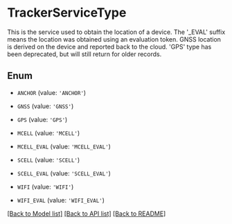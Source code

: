 # TrackerServiceType

This is the service used to obtain the location of a device. The '_EVAL' suffix means the location was obtained using an evaluation token. GNSS location is derived on the device and reported back to the cloud. 'GPS' type has been deprecated, but will still return for older records.

## Enum

* `ANCHOR` (value: `'ANCHOR'`)

* `GNSS` (value: `'GNSS'`)

* `GPS` (value: `'GPS'`)

* `MCELL` (value: `'MCELL'`)

* `MCELL_EVAL` (value: `'MCELL_EVAL'`)

* `SCELL` (value: `'SCELL'`)

* `SCELL_EVAL` (value: `'SCELL_EVAL'`)

* `WIFI` (value: `'WIFI'`)

* `WIFI_EVAL` (value: `'WIFI_EVAL'`)

[[Back to Model list]](../README.md#documentation-for-models) [[Back to API list]](../README.md#documentation-for-api-endpoints) [[Back to README]](../README.md)


